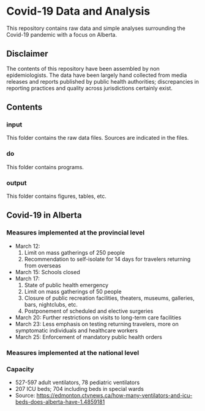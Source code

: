 # Covid-19 Data and Analysis
This repository contains raw data and simple analyses surrounding the Covid-19 pandemic with a focus on Alberta.

## Disclaimer
The contents of this repository have been assembled by non epidemiologists.  The data have been largely hand collected from media releases and reports published by public health authorities; discrepancies in reporting practices and quality across jurisdictions certainly exist.

## Contents
### input
This folder contains the raw data files.  Sources are indicated in the files.

### do
This folder contains programs.

### output
This folder contains figures, tables, etc.

## Covid-19 in Alberta
### Measures implemented at the provincial level
* March 12: 
  1. Limit on mass gatherings of 250 people
  2. Recommendation to self-isolate for 14 days for travelers returning from overseas
* March 15: Schools closed
* March 17: 
  1. State of public health emergency
  2. Limit on mass gatherings of 50 people
  3. Closure of public recreation facilities, theaters, museums, galleries, bars, nightclubs, etc.
  4. Postponement of scheduled and elective surgeries
 * March 20: Further restrictions on visits to long-term care facilities
 * March 23: Less emphasis on testing returning travelers, more on symptomatic individuals and healthcare workers
 * March 25: Enforcement of mandatory public health orders
 
### Measures implemented at the national level

### Capacity
* 527-597 adult ventilators, 78 pediatric ventilators
* 207 ICU beds; 704 including beds in special wards
* Source: https://edmonton.ctvnews.ca/how-many-ventilators-and-icu-beds-does-alberta-have-1.4859181
